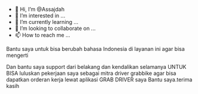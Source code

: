- 👋 Hi, I’m @Assajdah
- 👀 I’m interested in ...
- 🌱 I’m currently learning ...
- 💞️ I’m looking to collaborate on ...
- 📫 How to reach me ...

<!---
Assajdah/Assajdah is a ✨ special ✨ repository because its `README.md` (this file) appears on your GitHub profile.
You can click the Preview link to take a look at your changes.
--->
Bantu saya untuk bisa berubah bahasa Indonesia di layanan ini agar bisa mengerti 

Dan bantu saya support dari belakang dan kendalikan selamanya UNTUK BISA luluskan pekerjaan saya sebagai mitra driver grabbike agar bisa dapatkan orderan kerja lewat aplikasi GRAB DRIVER saya 
Bantu saya.terima kasih 
